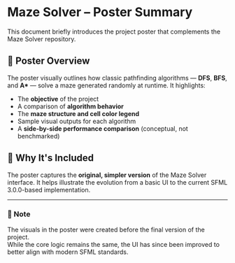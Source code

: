# Maze Solver – Poster Summary

This document briefly introduces the project poster that complements the Maze Solver repository.

## 🧩 Poster Overview
The poster visually outlines how classic pathfinding algorithms — **DFS**, **BFS**, and **A\*** — solve a maze generated randomly at runtime. It highlights:

- The **objective** of the project  
- A comparison of **algorithm behavior**  
- The **maze structure and cell color legend**  
- Sample visual outputs for each algorithm  
- A **side-by-side performance comparison** (conceptual, not benchmarked)  

## 📸 Why It's Included
The poster captures the **original, simpler version** of the Maze Solver interface. It helps illustrate the evolution from a basic UI to the current SFML 3.0.0-based implementation.

---

### 📌 Note
The visuals in the poster were created before the final version of the project.  
While the core logic remains the same, the UI has since been improved to better align with modern SFML standards.
